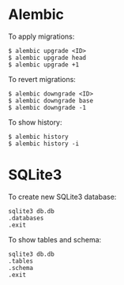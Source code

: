 # Alembic

To apply migrations:

```
$ alembic upgrade <ID>
$ alembic upgrade head
$ alembic upgrade +1
```

To revert migrations:

```
$ alembic downgrade <ID>
$ alembic downgrade base
$ alembic downgrade -1
```

To show history:

```
$ alembic history
$ alembic history -i
```

# SQLite3

To create new SQLite3 database:

```
sqlite3 db.db
.databases
.exit
```

To show tables and schema:

```
sqlite3 db.db
.tables
.schema
.exit
```
